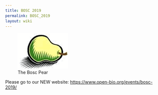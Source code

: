 ```yaml
---
title: BOSC 2019
permalink: BOSC_2019
layout: wiki
---
```


<figure>
<img src="Pear.png" title="The Bosc Pear" />
<figcaption>The Bosc Pear</figcaption>
</figure>

Please go to our NEW website:
[<https://www.open-bio.org/events/bosc-2019/>](https://www.open-bio.org/events/bosc-2019/)
